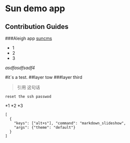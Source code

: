 Sun demo app
=================


Contribution Guides
--------------------------------------


###Aleigh app
[suncms](http://www.github.com/suncms)


* 1 
* 2
* 3


*asdfasdfsadf4*

#it`s a test.
##layer tow
###layer third

>引用 这句话


`reset the ssh passwod`


*1
*2
*3


    [
      {
        "keys": ["alt+s"], "command": "markdown_slideshow",
        "args": {"theme": "default"}
      }
    ]
